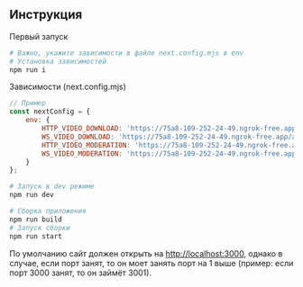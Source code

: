 ## Инструкция

Первый запуск

```bash
# Важно, укажите зависимости в файле next.config.mjs в env
# Установка зависимостей
npm run i
```

Зависимости (next.config.mjs)
```js
// Пример
const nextConfig = {
    env: {
        HTTP_VIDEO_DOWNLOAD: 'https://75a8-109-252-24-49.ngrok-free.app/api/videos/download', // адрес пополнения БД без модерации
        WS_VIDEO_DOWNLOAD: 'https://75a8-109-252-24-49.ngrok-free.app/api/status/currentStatus', // адрес проверки статуса пополнения
        HTTP_VIDEO_MODERATION: 'https://75a8-109-252-24-49.ngrok-free.app/api/videos/verify', // адрес пополнения БД с модерацией
        WS_VIDEO_MODERATION: 'https://75a8-109-252-24-49.ngrok-free.app/api/status/getNotifications', // адрес проверки статуса модерации
    }
};
```

```bash
# Запуск в dev режиме
npm run dev
```

```bash
# Сборка приложения
npm run build
# Запуск сборки
npm run start
```

По умолчанию сайт должен открыть на [http://localhost:3000](http://localhost:3000), однако в случае, если порт занят, то он моет занять порт на 1 выше (пример: если порт 3000 занят, то он займёт 3001).